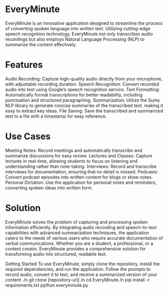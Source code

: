 # EveryMinute
EveryMinute is an innovative application designed to streamline the process of converting spoken language into written text. Utilizing cutting-edge speech recognition technology, EveryMinute not only transcribes audio recordings but also employs Natural Language Processing (NLP) to summarize the content effectively. 

# Features
Audio Recording: Capture high-quality audio directly from your microphone, with adjustable recording duration.
Speech Recognition: Convert recorded audio into text using Google’s speech recognition service.
Text Formatting: Automatically format transcriptions for better readability, including punctuation and structured paragraphing.
Summarization: Utilize the Sumy NLP library to generate concise summaries of the transcribed text, making it easy to extract key ideas.
File Saving: Save the transcribed and summarized text to a file with a timestamp for easy reference.
# Use Cases
Meeting Notes: Record meetings and automatically transcribe and summarize discussions for easy review.
Lectures and Classes: Capture lectures in real-time, allowing students to focus on listening and understanding rather than note-taking.
Interviews: Record and transcribe interviews for documentation, ensuring that no detail is missed.
Podcasts: Convert podcast episodes into written content for blogs or show notes.
Personal Dictation: Use the application for personal notes and reminders, converting spoken ideas into written form.
# Solution
EveryMinute solves the problem of capturing and processing spoken information efficiently. By integrating audio recording and speech-to-text capabilities with advanced summarization techniques, the application caters to the needs of various users who require accurate documentation of verbal communications. Whether you are a student, a professional, or a content creator, EveryMinute provides a comprehensive solution for transforming audio into structured, readable text.

Getting Started
To use EveryMinute, simply clone the repository, install the required dependencies, and run the application. Follow the prompts to record audio, convert it to text, and receive a summarized version of your content.
/n git clone [repository-url]
/n cd EveryMinute
/n pip install -r requirements.txt
python everyminute.py
